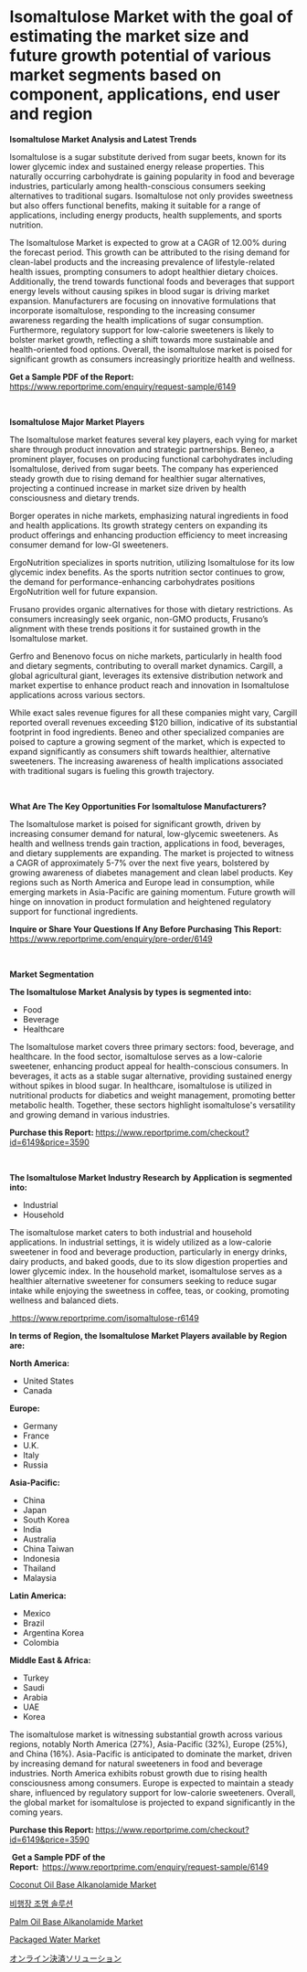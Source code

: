 <p><h1>Isomaltulose Market with the goal of estimating the market size and future growth potential of various market segments based on component, applications, end user and region</h1></p><p><strong>Isomaltulose Market Analysis and Latest Trends</strong></p>
<p><p>Isomaltulose is a sugar substitute derived from sugar beets, known for its lower glycemic index and sustained energy release properties. This naturally occurring carbohydrate is gaining popularity in food and beverage industries, particularly among health-conscious consumers seeking alternatives to traditional sugars. Isomaltulose not only provides sweetness but also offers functional benefits, making it suitable for a range of applications, including energy products, health supplements, and sports nutrition.</p><p>The Isomaltulose Market is expected to grow at a CAGR of 12.00% during the forecast period. This growth can be attributed to the rising demand for clean-label products and the increasing prevalence of lifestyle-related health issues, prompting consumers to adopt healthier dietary choices. Additionally, the trend towards functional foods and beverages that support energy levels without causing spikes in blood sugar is driving market expansion. Manufacturers are focusing on innovative formulations that incorporate isomaltulose, responding to the increasing consumer awareness regarding the health implications of sugar consumption. Furthermore, regulatory support for low-calorie sweeteners is likely to bolster market growth, reflecting a shift towards more sustainable and health-oriented food options. Overall, the isomaltulose market is poised for significant growth as consumers increasingly prioritize health and wellness.</p></p>
<p><strong>Get a Sample PDF of the Report:&nbsp;</strong> <a href="https://www.reportprime.com/enquiry/request-sample/6149">https://www.reportprime.com/enquiry/request-sample/6149</a></p>
<p>&nbsp;</p>
<p><strong>Isomaltulose Major Market Players</strong></p>
<p><p>The Isomaltulose market features several key players, each vying for market share through product innovation and strategic partnerships. Beneo, a prominent player, focuses on producing functional carbohydrates including Isomaltulose, derived from sugar beets. The company has experienced steady growth due to rising demand for healthier sugar alternatives, projecting a continued increase in market size driven by health consciousness and dietary trends.</p><p>Borger operates in niche markets, emphasizing natural ingredients in food and health applications. Its growth strategy centers on expanding its product offerings and enhancing production efficiency to meet increasing consumer demand for low-GI sweeteners.</p><p>ErgoNutrition specializes in sports nutrition, utilizing Isomaltulose for its low glycemic index benefits. As the sports nutrition sector continues to grow, the demand for performance-enhancing carbohydrates positions ErgoNutrition well for future expansion.</p><p>Frusano provides organic alternatives for those with dietary restrictions. As consumers increasingly seek organic, non-GMO products, Frusano’s alignment with these trends positions it for sustained growth in the Isomaltulose market. </p><p>Gerfro and Benenovo focus on niche markets, particularly in health food and dietary segments, contributing to overall market dynamics. Cargill, a global agricultural giant, leverages its extensive distribution network and market expertise to enhance product reach and innovation in Isomaltulose applications across various sectors.</p><p>While exact sales revenue figures for all these companies might vary, Cargill reported overall revenues exceeding $120 billion, indicative of its substantial footprint in food ingredients. Beneo and other specialized companies are poised to capture a growing segment of the market, which is expected to expand significantly as consumers shift towards healthier, alternative sweeteners. The increasing awareness of health implications associated with traditional sugars is fueling this growth trajectory.</p></p>
<p>&nbsp;</p>
<p><strong>What Are The Key Opportunities For Isomaltulose Manufacturers?</strong></p>
<p><p>The Isomaltulose market is poised for significant growth, driven by increasing consumer demand for natural, low-glycemic sweeteners. As health and wellness trends gain traction, applications in food, beverages, and dietary supplements are expanding. The market is projected to witness a CAGR of approximately 5-7% over the next five years, bolstered by growing awareness of diabetes management and clean label products. Key regions such as North America and Europe lead in consumption, while emerging markets in Asia-Pacific are gaining momentum. Future growth will hinge on innovation in product formulation and heightened regulatory support for functional ingredients.</p></p>
<p><strong>Inquire or Share Your Questions If Any Before Purchasing This Report:</strong> <a href="https://www.reportprime.com/enquiry/pre-order/6149">https://www.reportprime.com/enquiry/pre-order/6149</a></p>
<p>&nbsp;</p>
<p><strong>Market Segmentation</strong></p>
<p><strong>The Isomaltulose Market Analysis by types is segmented into:</strong></p>
<p><ul><li>Food</li><li>Beverage</li><li>Healthcare</li></ul></p>
<p><p>The Isomaltulose market covers three primary sectors: food, beverage, and healthcare. In the food sector, isomaltulose serves as a low-calorie sweetener, enhancing product appeal for health-conscious consumers. In beverages, it acts as a stable sugar alternative, providing sustained energy without spikes in blood sugar. In healthcare, isomaltulose is utilized in nutritional products for diabetics and weight management, promoting better metabolic health. Together, these sectors highlight isomaltulose's versatility and growing demand in various industries.</p></p>
<p><strong>Purchase this Report:&nbsp;</strong><a href="https://www.reportprime.com/checkout?id=6149&price=3590">https://www.reportprime.com/checkout?id=6149&price=3590</a></p>
<p>&nbsp;</p>
<p><strong>The Isomaltulose Market Industry Research by Application is segmented into:</strong></p>
<p><ul><li>Industrial</li><li>Household</li></ul></p>
<p><p>The isomaltulose market caters to both industrial and household applications. In industrial settings, it is widely utilized as a low-calorie sweetener in food and beverage production, particularly in energy drinks, dairy products, and baked goods, due to its slow digestion properties and lower glycemic index. In the household market, isomaltulose serves as a healthier alternative sweetener for consumers seeking to reduce sugar intake while enjoying the sweetness in coffee, teas, or cooking, promoting wellness and balanced diets.</p></p>
<p><a href="https://www.reportprime.com/isomaltulose-r6149">&nbsp;https://www.reportprime.com/isomaltulose-r6149</a></p>
<p><strong>In terms of Region, the Isomaltulose Market Players available by Region are:</strong></p>
<p>
    <p> <strong> North America: </strong>
        <ul>
            <li>United States</li>
            <li>Canada</li>
        </ul>
        </p> 
    <p> <strong> Europe: </strong>
        <ul>
            <li>Germany</li>
            <li>France</li>
            <li>U.K.</li>
            <li>Italy</li>
            <li>Russia</li>
        </ul>
        </p> 
    <p> <strong> Asia-Pacific: </strong>
        <ul>
            <li>China</li>
            <li>Japan</li>
            <li>South Korea</li>
            <li>India</li>
            <li>Australia</li>
            <li>China Taiwan</li>
            <li>Indonesia</li>
            <li>Thailand</li>
            <li>Malaysia</li>
        </ul>
        </p> 
    <p> <strong> Latin America: </strong>
        <ul>
            <li>Mexico</li>
            <li>Brazil</li>
            <li>Argentina Korea</li>
            <li>Colombia</li>
        </ul>
        </p> 
    <p> <strong> Middle East & Africa: </strong>
        <ul>
            <li>Turkey</li>
            <li>Saudi</li>
            <li>Arabia</li>
            <li>UAE</li>
            <li>Korea</li>
        </ul>
    </p>
    </p>
<p><p>The isomaltulose market is witnessing substantial growth across various regions, notably North America (27%), Asia-Pacific (32%), Europe (25%), and China (16%). Asia-Pacific is anticipated to dominate the market, driven by increasing demand for natural sweeteners in food and beverage industries. North America exhibits robust growth due to rising health consciousness among consumers. Europe is expected to maintain a steady share, influenced by regulatory support for low-calorie sweeteners. Overall, the global market for isomaltulose is projected to expand significantly in the coming years.</p></p>
<p><strong>Purchase this Report: </strong><a href="https://www.reportprime.com/checkout?id=6149&price=3590">https://www.reportprime.com/checkout?id=6149&price=3590</a></p>
<p>&nbsp;<strong>Get a Sample PDF of the Report:&nbsp;&nbsp;</strong><a href="https://www.reportprime.com/enquiry/request-sample/6149">https://www.reportprime.com/enquiry/request-sample/6149</a></p>
<p><strong></strong></p>
<p><p><a href="https://issuu.com/reportprime-2/docs/coconut-oil-base-alkanolamide-marke_c6b75087e0bbe7">Coconut Oil Base Alkanolamide Market</a></p><p><a href="https://medium.com/@ayesakhan333/%EA%B3%B5%ED%95%AD-%EC%A1%B0%EB%AA%85-%EC%86%94%EB%A3%A8%EC%85%98%EC%9D%98-%EB%AF%B8%EB%9E%98%EC%97%90-%EC%98%81%ED%96%A5%EC%9D%84-%EB%AF%B8%EC%B9%98%EB%8A%94-%EC%9A%94%EC%9D%B8%EC%9D%80-%EB%AC%B4%EC%97%87%EC%9D%B8%EA%B0%80%EC%9A%94-2024%EB%85%84%EB%B6%80%ED%84%B0-2031%EB%85%84%EA%B9%8C%EC%A7%80%EC%9D%98-%EC%8B%9C%EC%9E%A5-%ED%86%B5%EC%B0%B0%EB%A0%A5-%EB%B0%8F-%EC%84%B1%EC%9E%A5-%EC%A0%84%EB%A7%9D-afe6d49f0727">비행장 조명 솔루션</a></p><p><a href="https://issuu.com/reportprime-2/docs/palm-oil-base-alkanolamide-market-s_b5d3a4174e100f">Palm Oil Base Alkanolamide Market</a></p><p><a href="https://github.com/carengczpoe/Market-Research-Report-List-1/blob/main/packaged-water-market.md">Packaged Water Market</a></p><p><a href="https://medium.com/@henriettemills1/%E3%82%B0%E3%83%AD%E3%83%BC%E3%83%90%E3%83%AB%E3%82%AA%E3%83%B3%E3%83%A9%E3%82%A4%E3%83%B3%E6%B1%BA%E6%B8%88%E3%82%BD%E3%83%AA%E3%83%A5%E3%83%BC%E3%82%B7%E3%83%A7%E3%83%B3%E5%B8%82%E5%A0%B4%E3%81%AE%E8%A6%8F%E6%A8%A1%E3%81%AF-%E6%A5%AD%E7%95%8C%E3%81%AE%E4%BA%88%E6%B8%AC%E3%81%AB%E3%82%88%E3%82%8C%E3%81%B02024%E5%B9%B4%E3%81%8B%E3%82%892031%E5%B9%B4%E3%81%BE%E3%81%A7%E3%81%AE%E9%96%93%E3%81%AB%E5%B9%B4%E5%B9%B3%E5%9D%87%E6%88%90%E9%95%B7%E7%8E%87-cagr-10-6-%E3%82%92%E4%BD%93%E9%A8%93%E3%81%99%E3%82%8B%E8%A6%8B%E8%BE%BC%E3%81%BF%E3%81%A7%E3%81%99-68900755927c">オンライン決済ソリューション</a></p></p>